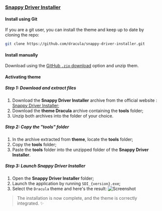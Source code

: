### [Snappy Driver Installer](https://sdi-tool.org)

#### Install using Git

If you are a git user, you can install the theme and keep up to date by cloning the repo:

```bash
git clone https://github.com/dracula/snappy-driver-installer.git
```

#### Install manually

Download using the [GitHub `.zip` download](https://github.com/dracula/Snappy-Driver-Installer/archive/master.zip) option and unzip them.

#### Activating theme

##### Step 1: Download and extract files

1. Download the **Snappy Driver Installer** archive from the official website : [Snappy Driver Installer](https://sdi-tool.org);
2. Download the **theme Dracula** archive containing the **tools** folder;
3. Unzip both archives into the folder of your choice.

##### Step 2: Copy the "tools" folder

1. In the archive extracted from **theme**, locate the **tools** folder;
2. Copy the **tools** folder;
3. Paste the **tools** folder into the unzipped folder of the **Snappy Driver Installer**.

##### Step 3: Launch Snappy Driver Installer

1. Open the **Snappy Driver Installer** folder;
2. Launch the application by running `SDI_{version}.exe`;
3. Select the `Dracula` theme and here's the result:
   ![Screenshot](./images/screenshot.png)

> The installation is now complete, and the theme is correctly integrated. ✨
